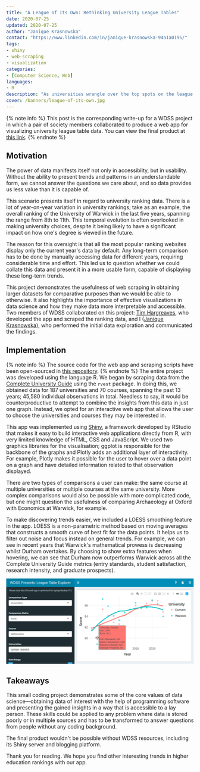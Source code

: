 ```yaml
---
title: "A League of Its Own: Rethinking University League Tables"
date: 2020-07-25
updated: 2020-07-25
author: "Janique Krasnowska"
contact: "https://www.linkedin.com/in/janique-krasnowska-94a1a0195/"
tags:
- shiny
- web-scraping
- visualization
categories:
- [Computer Science, Web]
languages:
- R
description: "As universities wrangle over the top spots on the league table, it can be hard to spot the overall trends over the years. To help with this, WDSS have developed a web app to visualise such patterns."
cover: /banners/league-of-its-own.jpg
---
```

{% note info %}
This post is the corresponding write-up for a WDSS project in which a pair of society members collaborated to produce a web app for visualizing university league table data. You can view the final product at [this link](https://app.wdss.io/league-table-explorer/).
{% endnote %}
## Motivation

The power of data manifests itself not only in accessiblity, but in usability. Without the ability to present trends and patterns in an understandable form, we cannot answer the questions we care about, and so data provides us less value than it is capable of.

This scenario presents itself in regard to university ranking data. There is a lot of year-on-year variation in university rankings; take as an example, the overall ranking of the University of Warwick in the last five years, spanning the range from 8th to 11th. This temporal evolution is often overlooked in making university choices, despite it being likely to have a significant impact on how one's degree is viewed in the future.

The reason for this oversight is that all the most popular ranking websites display only the current year's data by default. Any long-term comparison has to be done by manually accessing data for different years, requiring considerable time and effort. This led us to question whether we could collate this data and present it in a more usable form, capable of displaying these long-term trends.

This project demonstrates the usefulness of web scraping in obtaining larger datasets for comparative purposes than we would be able to otherwise. It also highlights the importance of effective visualizations in data science and how they make data more interpretable and accessible. Two members of WDSS collaborated on this project: [Tim Hargreaves](https://www.linkedin.com/in/tim-hargreaves/), who developed the app and scraped the ranking data, and I ([Janique Krasnowska](https://www.linkedin.com/in/janique-krasnowska-94a1a0195/)), who performed the initial data exploration and communicated the findings.

## Implementation
{% note info %}
The source code for the web app and scraping scripts have been open-sourced in [this repository](https://github.com/warwickdatascience/league-table-explorer).
{% endnote %}
The entire project was developed using the language R. We began by scraping data from the [Complete University Guide](https://www.thecompleteuniversityguide.co.uk/league-tables/rankings) using the `rvest` package. In doing this, we obtained data for 187 universities and 70 courses, spanning the past 13 years; 45,580 individual observations in total. Needless to say, it would be counterproductive to attempt to combine the insights from this data in just one graph. Instead, we opted for an interactive web app that allows the user to choose the universities and courses they may be interested in.

This app was implemented using [Shiny](https://shiny.rstudio.com/), a framework developed by RStudio that makes it easy to build interactive web applications directly from R, with very limited knowledge of HTML, CSS and JavaScript. We used two graphics libraries for the visualisation; ggplot is responsible for the backbone of the graphs and Plotly adds an additional layer of interactivity. For example, Plotly makes it possible for the user to hover over a data point on a graph and have detailed information related to that observation displayed. 

There are two types of comparisons a user can make: the same course at multiple universities or multiple courses at the same university. More complex comparisons would also be possible with more complicated code, but one might question the usefulness of comparing Archaeology at Oxford with Economics at Warwick, for example.

To make discovering trends easier, we included a LOESS smoothing feature in the app. LOESS is a non-parametric method based on moving averages that constructs a smooth curve of best fit for the data points. It helps us to filter out noise and focus instead on general trends. For example, we can see in recent years that Warwick's mathematical prowess is decreasing whilst Durham overtakes. By choosing to show extra features when hovering, we can see that Durham now outperforms Warwick across all the Complete University Guide metrics (entry standards, student satisfaction, research intensity, and graduate prospects).



![Comparing Mathematics course at Warwick and Durham](/images/league-of-its-own/durham_warwick_comp.png)
## Takeaways

This small coding project demonstrates some of the core values of data science—obtaining data of interest with the help of programming software and presenting the gained insights in a way that is accessible to a lay person. These skills could be applied to any problem where data is stored poorly or in multiple sources and has to be transformed to answer questions from people without any coding background.

The final product wouldn't be possible without WDSS resources, including its Shiny server and blogging platform. 

Thank you for reading. We hope you find other interesting trends in higher education rankings with our app.

